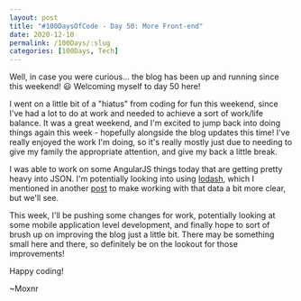 ```yaml
---
layout: post
title: "#100DaysOfCode - Day 50: More Front-end"
date: 2020-12-10
permalink: /100Days/:slug
categories: [100Days, Tech]
---
```


Well, in case you were curious... the blog has been up and running since this weekend! :smiley: Welcoming myself to day 50 here!

I went on a little bit of a "hiatus" from coding for fun this weekend, since I've had a lot to do at work and needed to achieve a sort of work/life balance. It was a great weekend, and I'm excited to jump back into doing things again this week - hopefully alongside the blog updates this time! I've really enjoyed the work I'm doing, so it's really mostly just due to needing to give my family the appropriate attention, and give my back a little break.

I was able to work on some AngularJS things today that are getting pretty heavy into JSON. I'm potentially looking into using [lodash](https://lodash.com/), which I mentioned in another [post](https://mochsner.github.io/100Days/day32) to make working with that data a bit more clear, but we'll see.

This week, I'll be pushing some changes for work, potentially looking at some mobile application level development, and finally hope to sort of brush up on improving the blog just a little bit. There may be something small here and there, so definitely be on the lookout for those improvements!

Happy coding!

~Moxnr
